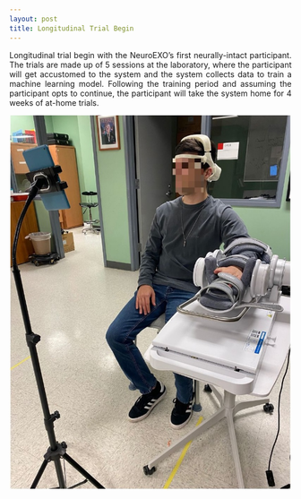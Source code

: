 ```yaml
---
layout: post
title: Longitudinal Trial Begin
---
```


<p align="justify"> Longitudinal trial begin with the NeuroEXO’s first neurally-intact participant. 
The trials are made up of 5 sessions at the laboratory, where the participant will get accustomed to the system and the system collects data 
to train a machine learning model. Following the training period and assuming the participant opts to continue, 
the participant will take the system home for 4 weeks of at-home trials.</p>

<div style="text-align:center"><img src="/photos/start_healthy.JPG" width="600" /></div>
